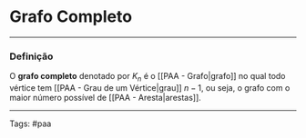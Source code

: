 
# Grafo Completo

---

### Definição

O **grafo completo** denotado por $K_n$ é o [[PAA - Grafo|grafo]] no qual todo vértice tem [[PAA - Grau de um Vértice|grau]] $n-1$, ou seja, o grafo com o maior número possível de [[PAA - Aresta|arestas]].



---

Tags: #paa

